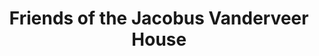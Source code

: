 ---
layout: repo
title: "Friends of the Jacobus Vanderveer House"
id: 12606
permalink: repos/12606/
---